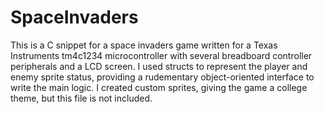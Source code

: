 # SpaceInvaders

This is a C snippet for a space invaders game written for a Texas Instruments tm4c1234 microcontroller with several breadboard controller peripherals and a LCD screen. I used structs to represent the player and enemy sprite status, providing a rudementary object-oriented interface to write the main logic. I created custom sprites, giving the game a college theme, but this file is not included.
